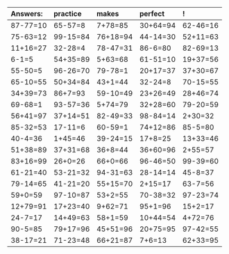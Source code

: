 | Answers: | practice | makes | perfect | ! |
| :--- | :--- | :--- | :--- | :--- |
| 87-77=10 | 65-57=8 | 7+78=85 | 30+64=94 | 62-46=16 | 
| 75-63=12 | 99-15=84 | 76+18=94 | 44-14=30 | 52+11=63 | 
| 11+16=27 | 32-28=4 | 78-47=31 | 86-6=80 | 82-69=13 | 
| 6-1=5 | 54+35=89 | 5+63=68 | 61-51=10 | 19+37=56 | 
| 55-50=5 | 96-26=70 | 79-78=1 | 20+17=37 | 37+30=67 | 
| 65-10=55 | 50+34=84 | 43+1=44 | 32-24=8 | 70-15=55 | 
| 34+39=73 | 86+7=93 | 59-10=49 | 23+26=49 | 28+46=74 | 
| 69-68=1 | 93-57=36 | 5+74=79 | 32+28=60 | 79-20=59 | 
| 56+41=97 | 37+14=51 | 82-49=33 | 98-84=14 | 2+30=32 | 
| 85-32=53 | 17-11=6 | 60-59=1 | 74+12=86 | 85-5=80 | 
| 40-4=36 | 1+45=46 | 39-24=15 | 17+8=25 | 13+33=46 | 
| 51+38=89 | 37+31=68 | 36+8=44 | 36+60=96 | 2+55=57 | 
| 83+16=99 | 26+0=26 | 66+0=66 | 96-46=50 | 99-39=60 | 
| 61-21=40 | 53-21=32 | 94-31=63 | 28-14=14 | 45-8=37 | 
| 79-14=65 | 41-21=20 | 55+15=70 | 2+15=17 | 63-7=56 | 
| 59+0=59 | 97-10=87 | 53+2=55 | 70-38=32 | 97-23=74 | 
| 12+79=91 | 17+23=40 | 9+62=71 | 95+1=96 | 15+2=17 | 
| 24-7=17 | 14+49=63 | 58+1=59 | 10+44=54 | 4+72=76 | 
| 90-5=85 | 79+17=96 | 45+51=96 | 20+75=95 | 97-42=55 | 
| 38-17=21 | 71-23=48 | 66+21=87 | 7+6=13 | 62+33=95 | 
